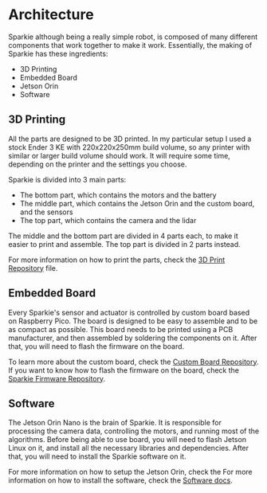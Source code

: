 
# Architecture

Sparkie although being a really simple robot, is composed of many different components that work together to make it work.
Essentially, the making of Sparkie has these ingredients:
- 3D Printing
- Embedded Board
- Jetson Orin
- Software

## 3D Printing

All the parts are designed to be 3D printed. 
In my particular setup I used a stock Ender 3 KE with 220x220x250mm build volume, so any printer with similar or larger build volume should work.
It will require some time, depending on the printer and the settings you choose.

Sparkie is divided into 3 main parts:
- The bottom part, which contains the motors and the battery
- The middle part, which contains the Jetson Orin and the custom board, and the sensors
- The top part, which contains the camera and the lidar 

The middle and the bottom part are divided in 4 parts each, to make it easier to print and assemble.
The top part is divided in 2 parts instead.

For more information on how to print the parts, check the [3D Print Repository](https://github.com/sparkiebot/3d_print) file.

## Embedded Board

Every Sparkie's sensor and actuator is controlled by custom board based on Raspberry Pico. The board is designed to be easy to assemble and to be as compact as possible.
This board needs to be printed using a PCB manufacturer, and then assembled by soldering the components on it.
After that, you will need to flash the firmware on the board.

To learn more about the custom board, check the [Custom Board Repository](https://github.com/sparkiebot/board).
If you want to know how to flash the firmware on the board, check the [Sparkie Firmware Repository](https://www.github.com/sparkiebot/sparkie_fw).

## Software

The Jetson Orin Nano is the brain of Sparkie. It is responsible for processing the camera data, controlling the motors, and running  most of the algorithms.
Before being able to use board, you will need to flash Jetson Linux on it, and install all the necessary libraries and dependencies.
After that, you will need to install the Sparkie software on it.

For more information on how to setup the Jetson Orin, check the For more information on how to install the software, check the [Software docs](/docs/software.md).

